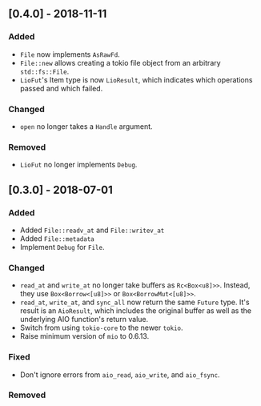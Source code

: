 ## [0.4.0] - 2018-11-11

### Added
- `File` now implements `AsRawFd`.
- `File::new` allows creating a tokio file object from an arbitrary
  `std::fs::File`.
- `LioFut`'s Item type is now `LioResult`, which indicates which operations
  passed and which failed.

### Changed
- `open` no longer takes a `Handle` argument.

### Removed
- `LioFut` no longer implements `Debug`.

## [0.3.0] - 2018-07-01
### Added
- Added `File::readv_at` and `File::writev_at`
- Added `File::metadata`
- Implement `Debug` for `File`.

### Changed
- `read_at` and `write_at` no longer take buffers as `Rc<Box<u8]>>`.  Instead,
  they use `Box<Borrow<[u8]>>` or `Box<BorrowMut<[u8]>>`.
- `read_at`, `write_at`, and `sync_all` now return the same `Future` type.
  It's result is an `AioResult`, which includes the original buffer as well as
  the underlying AIO function's return value.
- Switch from using `tokio-core` to the newer `tokio`.
- Raise minimum version of `mio` to 0.6.13.

### Fixed
- Don't ignore errors from `aio_read`, `aio_write`, and `aio_fsync`.

### Removed
